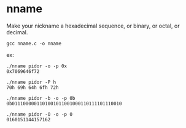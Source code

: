 # nname
Make your nickname a hexadecimal sequence, or binary, or octal, or decimal.
```
gcc nname.c -o nname
```

ex:
```
./nname pidor -o -p 0x
0x7069646f72

./nname pidor -P h
70h 69h 64h 6fh 72h

./nname pidor -b -o -p 0b
0b0111000001101001011001000110111101110010

./nname pidor -O -o -p 0
0160151144157162
```

